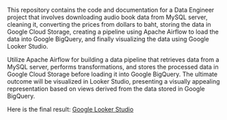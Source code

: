 This repository contains the code and documentation for a Data Engineer project that involves 
downloading audio book data from MySQL server, cleaning it, converting the prices from dollars to baht, 
storing the data in Google Cloud Storage, creating a pipeline using Apache Airflow to load the data into Google BigQuery, 
and finally visualizing the data using Google Looker Studio.


Utilize Apache Airflow for building a data pipeline that retrieves data from a MySQL server, performs transformations, and stores the processed data in Google Cloud Storage before loading it into Google BigQuery. The ultimate outcome will be visualized in Looker Studio, presenting a visually appealing representation based on views derived from the data stored in Google BigQuery.


Here is the final result: [Google Looker Studio](https://lookerstudio.google.com/reporting/f1b10a9f-46c8-428d-96fc-ae5d1c1f30e3)
